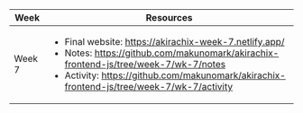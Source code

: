 | Week   | Resources                                                                                                                                                                                                                                                         |
| ------ | ----------------------------------------------------------------------------------------------------------------------------------------------------------------------------------------------------------------------------------------------------------------- |
| Week 7 | <ul><li>Final website: https://akirachix-week-7.netlify.app/ </li><li>Notes: https://github.com/makunomark/akirachix-frontend-js/tree/week-7/wk-7/notes</li><li>Activity: https://github.com/makunomark/akirachix-frontend-js/tree/week-7/wk-7/activity</li></ul> |
